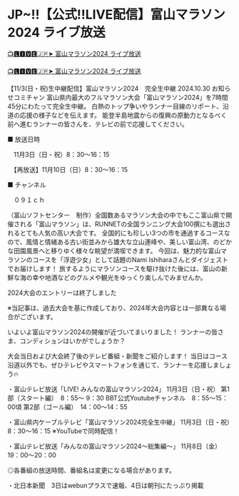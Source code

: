 
JP~!!【公式!!LIVE配信】富山マラソン2024 ライブ放送 
=

[📺🅻🅸🆅🅴🇯🇵➤  富山マラソン2024 ライブ放送](https://worldsportshd.com/marathon/)

[📺🅻🅸🆅🅴🇯🇵➤  富山マラソン2024 ライブ放送](https://worldsportshd.com/marathon/)


【11/3(日・祝)生中継配信】富山マラソン2024　完全生中継
2024.10.30
お知らせコミチャン
富山県内最大のフルマラソン大会「富山マラソン2024」を7時間45分にわたって完全生中継。
白熱のトップ争いやランナー目線のリポート、沿道の応援の様子などを伝えます。
能登半島地震からの復興の原動力となるべく前へ進むランナーの皆さんを、テレビの前で応援してください。

■ 放送日時

　11月3日（日・祝）8：30～16：15

　【再放送】11月10日（日）8：30～16：15

■ チャンネル

　０９１ｃｈ

（富山ソフトセンター　制作）全国数あるマラソン大会の中でもここ富山県で開催される「富山マラソン」は、RUNNETの全国ランニング大会100撰にも選出されるとても人気の高い大会です。
全国的にも珍しい3つの市を通過するコースなので、風情と情緒ある古い街並みから雄大な立山連峰や、美しい富山湾、のどかな田園風景へと移りゆく様々な眺望が満喫できます。
今回は、魅力的な富山マラソンのコースを「浮遊少女」として話題のNami Ishiharaさんとダイジェストでお届けします！
旅するようにマラソンコースを駆け抜けた後には、富山の新鮮な海の幸や地酒などのグルメや観光をゆっくり楽しんでみませんか。

2024大会のエントリーは終了しました

※当記事は、過去大会を基に作成しており、2024年大会内容とは一部異なる場合がございます。

いよいよ富山マラソン2024の開催が近づいてまいりました！
ランナーの皆さま、コンディションはいかがでしょうか？

大会当日および大会終了後のテレビ番組・新聞をご紹介します！
当日はコース沿道以外でも、ぜひテレビやスマートフォンを通じて、ランナーを応援しましょう🔥

・富山テレビ放送「LIVE! みんなの富山マラソン2024」
11月3日（日・祝）
第1部（スタート編）　8：55～ 9：30
BBT公式Youtubeチャンネル　8：55～15：00頃
第2部（ゴール編）　14：00～14：55

・富山県内ケーブルテレビ「富山マラソン2024完全生中継」
11月3日（日・祝）　 8：30～16：15
※YouTubeで同時配信！

・富山テレビ放送「みんなの富山マラソン2024～総集編～」
11月8日（金）　19：00～20：00

◎各番組の放送時間、番組名は変更になる場合があります。

・北日本新聞　3日はwebunプラスで速報、4日は朝刊にたっぷり掲載


